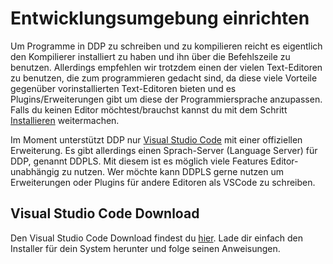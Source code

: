 # Entwicklungsumgebung einrichten

<to-do></to-do>

Um Programme in DDP zu schreiben und zu kompilieren reicht es eigentlich den Kompilierer installiert zu haben und ihn über die Befehlszeile zu benutzen.
Allerdings empfehlen wir trotzdem einen der vielen Text-Editoren zu benutzen, die zum programmieren gedacht sind, da diese viele Vorteile gegenüber vorinstallierten Text-Editoren bieten und es Plugins/Erweiterungen gibt um diese der Programmiersprache anzupassen.
Falls du keinen Editor möchtest/brauchst kannst du mit dem Schritt [Installieren](?p=Einstieg/Installieren) weitermachen.

Im Moment unterstützt DDP nur [Visual Studio Code](https://code.visualstudio.com/) mit einer offiziellen Erweiterung.
Es gibt allerdings einen Sprach-Server (Language Server) für DDP, genannt DDPLS. Mit diesem ist es möglich viele Features Editor-unabhängig zu nutzen. Wer möchte kann DDPLS gerne nutzen um Erweiterungen oder Plugins für andere Editoren als VSCode zu schreiben.

## Visual Studio Code Download

Den Visual Studio Code Download findest du [hier](https://code.visualstudio.com/Download).
Lade dir einfach den Installer für dein System herunter und folge seinen Anweisungen.
